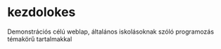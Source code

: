 # kezdolokes
Demonstrációs célú weblap, általános iskolásoknak szóló programozás témakörű tartalmakkal
